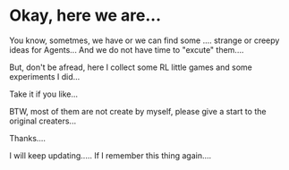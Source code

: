 # Okay, here we are...

You know, sometmes, we have or we can find some .... strange or creepy ideas for Agents... And we do not have time to "excute" them....

But, don't be afread, here I collect some RL little games and some experiments I did...

Take it if you like...

BTW, most of them are not create by myself, please give a start to the original creaters...

Thanks....

I will keep updating..... If I remember this thing again....









































